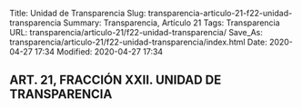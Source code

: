 Title: Unidad de Transparencia
Slug: transparencia-articulo-21-f22-unidad-transparencia
Summary: Transparencia, Artículo 21
Tags: Transparencia
URL: transparencia/articulo-21/f22-unidad-transparencia/
Save_As: transparencia/articulo-21/f22-unidad-transparencia/index.html
Date: 2020-04-27 17:34
Modified: 2020-04-27 17:34


## ART. 21, FRACCIÓN XXII. UNIDAD DE TRANSPARENCIA



